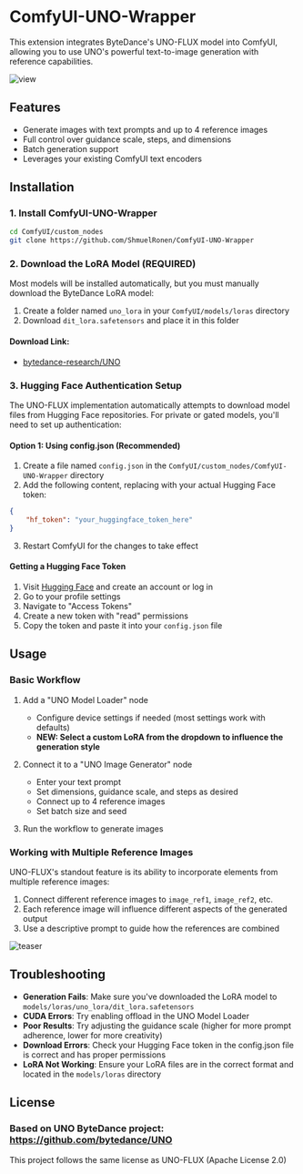 # ComfyUI-UNO-Wrapper

This extension integrates ByteDance's UNO-FLUX model into ComfyUI, allowing you to use UNO's powerful text-to-image generation with reference capabilities.

![view](https://github.com/user-attachments/assets/d69881e8-36f9-44ac-b2b6-673536ece186)


## Features

- Generate images with text prompts and up to 4 reference images
- Full control over guidance scale, steps, and dimensions
- Batch generation support
- Leverages your existing ComfyUI text encoders


## Installation

### 1. Install ComfyUI-UNO-Wrapper

```bash
cd ComfyUI/custom_nodes
git clone https://github.com/ShmuelRonen/ComfyUI-UNO-Wrapper
```

### 2. Download the LoRA Model (REQUIRED)

Most models will be installed automatically, but you must manually download the ByteDance LoRA model:

1. Create a folder named `uno_lora` in your `ComfyUI/models/loras` directory
2. Download `dit_lora.safetensors` and place it in this folder

#### Download Link: 
- [bytedance-research/UNO](https://huggingface.co/bytedance-research/UNO)

### 3. Hugging Face Authentication Setup

The UNO-FLUX implementation automatically attempts to download model files from Hugging Face repositories. For private or gated models, you'll need to set up authentication:

#### Option 1: Using config.json (Recommended)

1. Create a file named `config.json` in the `ComfyUI/custom_nodes/ComfyUI-UNO-Wrapper` directory
2. Add the following content, replacing with your actual Hugging Face token:

```json
{
    "hf_token": "your_huggingface_token_here"
}
```

3. Restart ComfyUI for the changes to take effect


#### Getting a Hugging Face Token

1. Visit [Hugging Face](https://huggingface.co/) and create an account or log in
2. Go to your profile settings
3. Navigate to "Access Tokens"
4. Create a new token with "read" permissions
5. Copy the token and paste it into your `config.json` file

## Usage

### Basic Workflow

1. Add a "UNO Model Loader" node
   - Configure device settings if needed (most settings work with defaults)
   - **NEW: Select a custom LoRA from the dropdown to influence the generation style**

2. Connect it to a "UNO Image Generator" node
   - Enter your text prompt
   - Set dimensions, guidance scale, and steps as desired
   - Connect up to 4 reference images
   - Set batch size and seed

3. Run the workflow to generate images

### Working with Multiple Reference Images

UNO-FLUX's standout feature is its ability to incorporate elements from multiple reference images:

1. Connect different reference images to `image_ref1`, `image_ref2`, etc.
2. Each reference image will influence different aspects of the generated output
3. Use a descriptive prompt to guide how the references are combined


![teaser](https://github.com/user-attachments/assets/c1a4d514-35ed-4208-bc81-ec26298dd8c5)


## Troubleshooting

- **Generation Fails**: Make sure you've downloaded the LoRA model to `models/loras/uno_lora/dit_lora.safetensors`
- **CUDA Errors**: Try enabling offload in the UNO Model Loader
- **Poor Results**: Try adjusting the guidance scale (higher for more prompt adherence, lower for more creativity)
- **Download Errors**: Check your Hugging Face token in the config.json file is correct and has proper permissions
- **LoRA Not Working**: Ensure your LoRA files are in the correct format and located in the `models/loras` directory

## License

### Based on UNO ByteDance project: https://github.com/bytedance/UNO

This project follows the same license as UNO-FLUX (Apache License 2.0)
